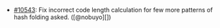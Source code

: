 * [#10543](https://github.com/rubocop/rubocop/pull/10543): Fix incorrect code length calculation for few more patterns of hash folding asked. ([@nobuyo][])
